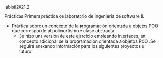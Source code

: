 labisii2021.2

Prácticas 
Primera práctica de laboratorio de ingeniería de software II.
- Práctica sobre un concepto de la programación orientada a objetos POO que corresponde al polimorfismo y clase abstracta.
	- Se hizo una versión de este ejercicio empleando interfaces, un concepto adicional de la programación orientada a objetos POO
.Se seguirá anexando información para los siguientes proyectos a futuro.
